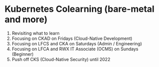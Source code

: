# Kubernetes Colearning (bare-metal and more)

1. Revisiting what to learn
1. Focusing on CKAD on Fridays (Cloud-Native Development)
1. Focusing on LFCS and CKA on Saturdays (Admin / Engineering)
1. Focusing on LFCA and RWX IT Associate (OCMS) on Sundays (Beginner)
1. Push off CKS (Cloud-Native Security) until 2022
